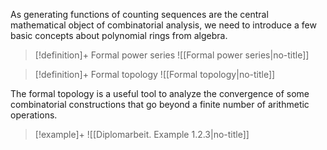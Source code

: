 As generating functions of counting sequences are the central mathematical object of combinatorial analysis, we need to introduce a few basic concepts about polynomial rings from algebra.

> [!definition]+ Formal power series
> ![[Formal power series|no-title]]


> [!definition]+ Formal topology
> ![[Formal topology|no-title]]

The formal topology is a useful tool to analyze the convergence of some combinatorial constructions that go beyond a finite number of arithmetic operations.

> [!example]+ 
> ![[Diplomarbeit. Example 1.2.3|no-title]]


